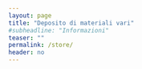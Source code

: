 ```yaml
---
layout: page
title: "Deposito di materiali vari"
#subheadline: "Informazioni"
teaser: ""
permalink: /store/
header: no
---
```


<!--
* Prima versione delle[`note`{:.codelink}]({{ site.baseurl }}{%link store/book.pdf %}) con capitoli di introduzione e sulla regressione.
* [Introduzione](http://ruder.io/optimizing-gradient-descent/) al metodo della discesa del gradiente con panoramica sulle sue varianti 
* [Processi gaussiani](https://distill.pub/2019/visual-exploration-gaussian-processes/) Esposizione e visualizzazione interattiva 
* [Momentum in gradient descent](https://distill.pub/2017/momentum/) Discussione e visualizzazione interattiva 
* [Backpropagation](https://www.youtube.com/watch?v=tIeHLnjs5U8) Esposizione e visualizzazione interattiva
* [RNN](http://karpathy.github.io/2015/05/21/rnn-effectiveness/) Esposizione Recurrent Neural Networks
* [LSTM Networks](http://colah.github.io/posts/2015-08-Understanding-LSTMs/) Esposizione Long Short Term Memory networks 
* [`Bando`{:.codelink}]({{ site.baseurl }}{%link store/bridgestone.pdf %}) hackaton Bridgestone
-->

